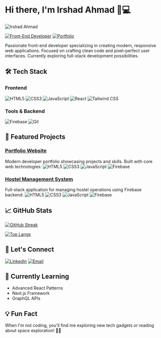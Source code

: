 # Hi there, I'm Irshad Ahmad 👨💻

![Irshad Ahmad](./assets/profile.jpg) 

[![Front-End Developer](https://img.shields.io/badge/-Front%20End%20Developer-61DAFB?style=flat&logo=react&logoColor=white)](https://github.com/Irshad-Ahmad-07)
[![Portfolio](https://img.shields.io/badge/Portfolio-%23000000.svg?style=flat&logo=firefox&logoColor=#FF7139)](https://my-portfolio-inky-two-68.vercel.app/)

Passionate front-end developer specializing in creating modern, responsive web applications. Focused on crafting clean code and pixel-perfect user interfaces. Currently exploring full-stack development possibilities.

## 🛠 Tech Stack

### Frontend
![HTML5](https://img.shields.io/badge/-HTML5-E34F26?style=flat&logo=html5&logoColor=white)
![CSS3](https://img.shields.io/badge/-CSS3-1572B6?style=flat&logo=css3&logoColor=white)
![JavaScript](https://img.shields.io/badge/-JavaScript-F7DF1E?style=flat&logo=javascript&logoColor=black)
![React](https://img.shields.io/badge/-React-61DAFB?style=flat&logo=react&logoColor=white)
![Tailwind CSS](https://img.shields.io/badge/-Tailwind%20CSS-06B6D4?style=flat&logo=tailwind-css&logoColor=white)

### Tools & Backend
![Firebase](https://img.shields.io/badge/-Firebase-FFCA28?style=flat&logo=firebase&logoColor=black)
![Git](https://img.shields.io/badge/-Git-F05032?style=flat&logo=git&logoColor=white)

## 🚀 Featured Projects

### [Portfolio Website](https://my-portfolio-inky-two-68.vercel.app/)
Modern developer portfolio showcasing projects and skills. Built with core web technologies:
![HTML5](https://img.shields.io/badge/-HTML5-E34F26?style=flat&logo=html5&logoColor=white)
![CSS3](https://img.shields.io/badge/-CSS3-1572B6?style=flat&logo=css3&logoColor=white)
![JavaScript](https://img.shields.io/badge/-JavaScript-F7DF1E?style=flat&logo=javascript&logoColor=black)
![Firebase](https://img.shields.io/badge/-Firebase-FFCA28?style=flat&logo=firebase&logoColor=black)

### [Hostel Management System](https://hostel-management-system-nu.vercel.app/)
Full-stack application for managing hostel operations using Firebase backend:
![HTML5](https://img.shields.io/badge/-HTML5-E34F26?style=flat&logo=html5&logoColor=white)
![CSS3](https://img.shields.io/badge/-CSS3-1572B6?style=flat&logo=css3&logoColor=white)
![JavaScript](https://img.shields.io/badge/-JavaScript-F7DF1E?style=flat&logo=javascript&logoColor=black)
![Firebase](https://img.shields.io/badge/-Firebase-FFCA28?style=flat&logo=firebase&logoColor=black)

## 📈 GitHub Stats

[![GitHub Streak](https://streak-stats.demolab.com/?user=Irshad-Mehsud&theme=dark)](https://git.io/streak-stats)


[![Top Langs](https://github-readme-stats.vercel.app/api/top-langs/?username=Irshad-Mehsud&layout=compact&theme=vision-friendly-dark)](https://github.com/anuraghazra/github-readme-stats)

## 🤝 Let's Connect

[![LinkedIn](https://img.shields.io/badge/LinkedIn-0077B5?style=flat&logo=linkedin&logoColor=white)](https://www.linkedin.com/in/irshad-ahmad-07ba8727a?utm_source=share&utm_campaign=share_via&utm_content=profile&utm_medium=android_app)
[![Email](https://img.shields.io/badge/Email-D14836?style=flat&logo=gmail&logoColor=white)](mailto:irshadahmad19059@gmail.com)

## 🎯 Currently Learning
- Advanced React Patterns
- Next.js Framework
- GraphQL APIs

## 💡 Fun Fact
When I'm not coding, you'll find me exploring new tech gadgets or reading about space exploration! 🚀📡
